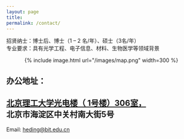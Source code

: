 ```yaml
---
layout: page
title: 
permalink: /contact/
---
```



招贤纳士：博士后、博士（1 – 2 名/年）、硕士（3名/年）\
专业要求：具有光学工程、电子信息、材料、生物医学等领域背景


<div style="text-align: center;">
  {% include image.html url="/images/map.png"  width=300 %}
</div>

办公地址：
-----

[北京理工大学光电楼（ 1号楼）306室，](https://map.baidu.com/poi/%E5%8C%97%E4%BA%AC%E7%90%86%E5%B7%A5%E5%A4%A7%E5%AD%A6(%E4%B8%AD%E5%85%B3%E6%9D%91%E6%A0%A1%E5%8C%BA)-%E5%85%89%E7%94%B5%E6%A5%BC/@12948574.909209378,4832935.572402201,19z?uid=84735659433c3ba1047ce82e&info_merge=1&isBizPoi=false&ugc_type=3&ugc_ver=1&device_ratio=2&compat=1&pcevaname=pc4.1&querytype=detailConInfo&da_src=shareurl)\
北京市海淀区中关村南大街5号
----


Email: heding@bit.edu.cn




